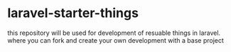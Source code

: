 # laravel-starter-things
this repository will be used for development of resuable things in laravel. where you can fork and create your own development with a base project
